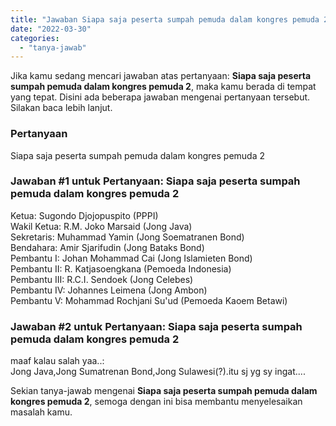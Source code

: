 ```yaml
---
title: "Jawaban Siapa saja peserta sumpah pemuda dalam kongres pemuda 2"
date: "2022-03-30"
categories: 
  - "tanya-jawab"
---
```


Jika kamu sedang mencari jawaban atas pertanyaan: **Siapa saja peserta sumpah pemuda dalam kongres pemuda 2**, maka kamu berada di tempat yang tepat. Disini ada beberapa jawaban mengenai pertanyaan tersebut. Silakan baca lebih lanjut.

### Pertanyaan

Siapa saja peserta sumpah pemuda dalam kongres pemuda 2

### Jawaban #1 untuk Pertanyaan: Siapa saja peserta sumpah pemuda dalam kongres pemuda 2

Ketua: Sugondo Djojopuspito (PPPI)  
Wakil Ketua: R.M. Joko Marsaid (Jong Java)  
Sekretaris: Muhammad Yamin (Jong Soematranen Bond)  
Bendahara: Amir Sjarifudin (Jong Bataks Bond)  
Pembantu I: Johan Mohammad Cai (Jong Islamieten Bond)  
Pembantu II: R. Katjasoengkana (Pemoeda Indonesia)  
Pembantu III: R.C.I. Sendoek (Jong Celebes)  
Pembantu IV: Johannes Leimena (Jong Ambon)  
Pembantu V: Mohammad Rochjani Su'ud (Pemoeda Kaoem Betawi)  

### Jawaban #2 untuk Pertanyaan: Siapa saja peserta sumpah pemuda dalam kongres pemuda 2

maaf kalau salah yaa..:  
Jong Java,Jong Sumatrenan Bond,Jong Sulawesi(?).itu sj yg sy ingat....

Sekian tanya-jawab mengenai **Siapa saja peserta sumpah pemuda dalam kongres pemuda 2**, semoga dengan ini bisa membantu menyelesaikan masalah kamu.
